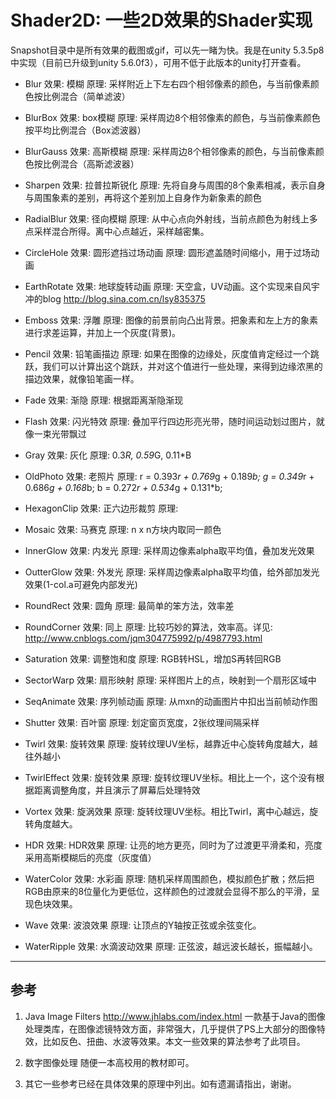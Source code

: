 Shader2D: 一些2D效果的Shader实现
===================================

Snapshot目录中是所有效果的截图或gif，可以先一睹为快。我是在unity 5.3.5p8中实现（目前已升级到unity 5.6.0f3），可用不低于此版本的unity打开查看。

- Blur        效果: 模糊         原理: 采样附近上下左右四个相邻像素的颜色，与当前像素颜色按比例混合（简单滤波）
- BlurBox     效果: box模糊      原理: 采样周边8个相邻像素的颜色，与当前像素颜色按平均比例混合（Box滤波器）
- BlurGauss   效果: 高斯模糊     原理: 采样周边8个相邻像素的颜色，与当前像素颜色按比例混合（高斯滤波器）
- Sharpen     效果: 拉普拉斯锐化 原理: 先将自身与周围的8个象素相减，表示自身与周围象素的差别，再将这个差别加上自身作为新象素的颜色
- RadialBlur  效果: 径向模糊     原理: 从中心点向外射线，当前点颜色为射线上多点采样混合所得。离中心点越近，采样越密集。

- CircleHole  效果: 圆形遮挡过场动画 原理: 圆形遮盖随时间缩小，用于过场动画

- EarthRotate 效果: 地球旋转动画 原理: 天空盒，UV动画。这个实现来自风宇冲的blog
       http://blog.sina.com.cn/lsy835375

- Emboss      效果: 浮雕         原理: 图像的前景前向凸出背景。把象素和左上方的象素进行求差运算，并加上一个灰度(背景)。
- Pencil      效果: 铅笔画描边   原理: 如果在图像的边缘处，灰度值肯定经过一个跳跃，我们可以计算出这个跳跃，并对这个值进行一些处理，来得到边缘浓黑的描边效果，就像铅笔画一样。

- Fade        效果: 渐隐         原理: 根据距离渐隐渐现

- Flash       效果: 闪光特效     原理: 叠加平行四边形亮光带，随时间运动划过图片，就像一束光带飘过

- Gray        效果: 灰化         原理: 0.3*R, 0.59*G, 0.11*B
- OldPhoto    效果: 老照片       原理: r = 0.393*r + 0.769*g + 0.189*b; g = 0.349*r + 0.686*g + 0.168*b; b = 0.272*r + 0.534*g + 0.131*b;

- HexagonClip 效果: 正六边形裁剪 原理: 

- Mosaic      效果: 马赛克       原理: n x n方块内取同一颜色

- InnerGlow   效果: 内发光       原理: 采样周边像素alpha取平均值，叠加发光效果
- OutterGlow  效果: 外发光       原理: 采样周边像素alpha取平均值，给外部加发光效果(1-col.a可避免内部发光)

- RoundRect   效果: 圆角         原理: 最简单的笨方法，效率差
- RoundCorner 效果: 同上         原理: 比较巧妙的算法，效率高。详见:
      http://www.cnblogs.com/jqm304775992/p/4987793.html

- Saturation  效果: 调整饱和度   原理: RGB转HSL，增加S再转回RGB

- SectorWarp  效果: 扇形映射     原理: 采样图片上的点，映射到一个扇形区域中

- SeqAnimate  效果: 序列帧动画   原理: 从mxn的动画图片中扣出当前帧动作图

- Shutter     效果: 百叶窗       原理: 划定窗页宽度，2张纹理间隔采样

- Twirl       效果: 旋转效果     原理: 旋转纹理UV坐标，越靠近中心旋转角度越大，越往外越小
- TwirlEffect 效果: 旋转效果     原理: 旋转纹理UV坐标。相比上一个，这个没有根据距离调整角度，并且演示了屏幕后处理特效
- Vortex      效果: 旋涡效果     原理: 旋转纹理UV坐标。相比Twirl，离中心越远，旋转角度越大。

- HDR         效果: HDR效果      原理: 让亮的地方更亮，同时为了过渡更平滑柔和，亮度采用高斯模糊后的亮度（灰度值）

- WaterColor  效果: 水彩画       原理: 随机采样周围颜色，模拟颜色扩散；然后把RGB由原来的8位量化为更低位，这样颜色的过渡就会显得不那么的平滑，呈现色块效果。

- Wave        效果: 波浪效果     原理: 让顶点的Y轴按正弦或余弦变化。

- WaterRipple 效果: 水滴波动效果 原理: 正弦波，越远波长越长，振幅越小。

-------------------------------------------------


参考
-----------------------------------
1. Java Image Filters     http://www.jhlabs.com/index.html   一款基于Java的图像处理类库，在图像滤镜特效方面，非常强大，几乎提供了PS上大部分的图像特效，比如反色、扭曲、水波等效果。本文一些效果的算法参考了此项目。

2. 数字图像处理  随便一本高校用的教材即可。

3. 其它一些参考已经在具体效果的原理中列出。如有遗漏请指出，谢谢。
